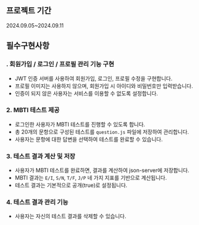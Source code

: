 

<h2>프로젝트 기간</h2>
2024.09.05~2024.09.11

<h2>필수구현사항</h2>

### **. 회원가입 / 로그인 / 프로필 관리 기능 구현**
- JWT 인증 서버를 사용하여 회원가입, 로그인, 프로필 수정을 구현합니다.
- 프로필 이미지는 사용하지 않으며, 회원가입 시 아이디와 비밀번호만 입력받습니다.
- 인증이 되지 않은 사용자는 서비스를 이용할 수 없도록 설정합니다.

### **2. MBTI 테스트 제공**
- 로그인한 사용자가 MBTI 테스트를 진행할 수 있도록 합니다.
- 총 20개의 문항으로 구성된 테스트를 `question.js` 파일에 저장하여 관리합니다.
- 사용자는 문항에 대한 답변을 선택하여 테스트를 완료할 수 있습니다.

### **3. 테스트 결과 계산 및 저장**
- 사용자가 MBTI 테스트를 완료하면, 결과를 계산하여 json-server에 저장합니다.
- MBTI 결과는 `E/I`, `S/N`, `T/F`, `J/P` 네 가지 지표를 기반으로 계산됩니다.
- 테스트 결과는 기본적으로 공개(true)로 설정됩니다.

### **4. 테스트 결과 관리 기능**
- 사용자는 자신의 테스트 결과를 삭제할 수 있습니다.
